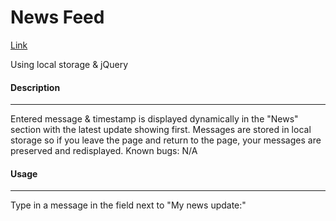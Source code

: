 <h1>  News Feed </h1>
<a href="http://ahakone.github.io/newsfeed"> Link </a>
<p> Using local storage &amp; jQuery </p>
<!-- <img src="ref.png" alt=""> -->

<h4> Description </h4>
<hr>
<p>
	Entered message &amp; timestamp is displayed dynamically in the "News" section with the latest update showing first. Messages are stored in local storage so if you leave the page and return to the page, your messages are preserved and  redisplayed. 
	Known bugs: N/A
</p>

<h4> Usage </h4>
<hr>
<p>
	Type in a message in the field next to "My news update:"
</p>